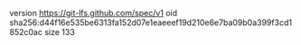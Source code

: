 version https://git-lfs.github.com/spec/v1
oid sha256:d44f16e535be6313fa152d07e1eaeeef19d210e6e7ba09b0a399f3cd1852c0ac
size 133
